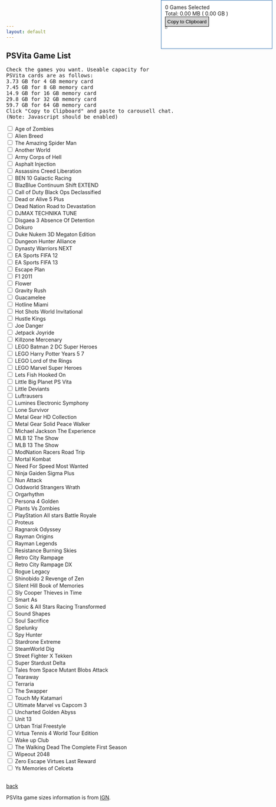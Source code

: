 ```yaml
---
layout: default
---
```

## PSVita Game List

<pre>Check the games you want. Useable capacity for
PSVita cards are as follows:
3.73 GB for 4 GB memory card
7.45 GB for 8 GB memory card
14.9 GB for 16 GB memory card
29.8 GB for 32 GB memory card
59.7 GB for 64 GB memory card
Click "Copy to Clipboard" and paste to carousell chat.
(Note: Javascript should be enabled)</pre>
<label><input type="checkbox" id="001" onchange="check()"> Age of Zombies</label><br>
<label><input type="checkbox" id="002" onchange="check()"> Alien Breed</label><br>
<label><input type="checkbox" id="003" onchange="check()"> The Amazing Spider Man</label><br>
<label><input type="checkbox" id="004" onchange="check()"> Another World</label><br>
<label><input type="checkbox" id="005" onchange="check()"> Army Corps of Hell</label><br>
<label><input type="checkbox" id="006" onchange="check()"> Asphalt Injection</label><br>
<label><input type="checkbox" id="007" onchange="check()"> Assassins Creed Liberation</label><br>
<label><input type="checkbox" id="008" onchange="check()"> BEN 10 Galactic Racing</label><br>
<label><input type="checkbox" id="009" onchange="check()"> BlazBlue Continuum Shift EXTEND</label><br>
<label><input type="checkbox" id="010" onchange="check()"> Call of Duty Black Ops Declassified</label><br>
<label><input type="checkbox" id="011" onchange="check()"> Dead or Alive 5 Plus</label><br>
<label><input type="checkbox" id="012" onchange="check()"> Dead Nation  Road to Devastation</label><br>
<label><input type="checkbox" id="013" onchange="check()"> DJMAX TECHNIKA TUNE</label><br>
<label><input type="checkbox" id="014" onchange="check()"> Disgaea 3 Absence Of Detention</label><br>
<label><input type="checkbox" id="015" onchange="check()"> Dokuro</label><br>
<label><input type="checkbox" id="016" onchange="check()"> Duke Nukem 3D Megaton Edition</label><br>
<label><input type="checkbox" id="017" onchange="check()"> Dungeon Hunter Alliance</label><br>
<label><input type="checkbox" id="018" onchange="check()"> Dynasty Warriors NEXT</label><br>
<label><input type="checkbox" id="019" onchange="check()"> EA Sports FIFA 12</label><br>
<label><input type="checkbox" id="020" onchange="check()"> EA Sports FIFA 13</label><br>
<label><input type="checkbox" id="021" onchange="check()"> Escape Plan</label><br>
<label><input type="checkbox" id="022" onchange="check()"> F1 2011</label><br>
<label><input type="checkbox" id="023" onchange="check()"> Flower</label><br>
<label><input type="checkbox" id="024" onchange="check()"> Gravity Rush</label><br>
<label><input type="checkbox" id="025" onchange="check()"> Guacamelee</label><br>
<label><input type="checkbox" id="026" onchange="check()"> Hotline Miami</label><br>
<label><input type="checkbox" id="027" onchange="check()"> Hot Shots World Invitational</label><br>
<label><input type="checkbox" id="028" onchange="check()"> Hustle Kings</label><br>
<label><input type="checkbox" id="029" onchange="check()"> Joe Danger</label><br>
<label><input type="checkbox" id="030" onchange="check()"> Jetpack Joyride</label><br>
<label><input type="checkbox" id="031" onchange="check()"> Killzone Mercenary</label><br>
<label><input type="checkbox" id="032" onchange="check()"> LEGO Batman 2 DC Super Heroes</label><br>
<label><input type="checkbox" id="033" onchange="check()"> LEGO Harry Potter Years 5 7</label><br>
<label><input type="checkbox" id="034" onchange="check()"> LEGO Lord of the Rings</label><br>
<label><input type="checkbox" id="035" onchange="check()"> LEGO Marvel Super Heroes</label><br>
<label><input type="checkbox" id="036" onchange="check()"> Lets Fish Hooked On</label><br>
<label><input type="checkbox" id="037" onchange="check()"> Little Big Planet PS Vita</label><br>
<label><input type="checkbox" id="038" onchange="check()"> Little Deviants</label><br>
<label><input type="checkbox" id="039" onchange="check()"> Luftrausers</label><br>
<label><input type="checkbox" id="040" onchange="check()"> Lumines Electronic Symphony</label><br>
<label><input type="checkbox" id="041" onchange="check()"> Lone Survivor</label><br>
<label><input type="checkbox" id="042" onchange="check()"> Metal Gear HD Collection</label><br>
<label><input type="checkbox" id="043" onchange="check()"> Metal Gear Solid Peace Walker</label><br>
<label><input type="checkbox" id="044" onchange="check()"> Michael Jackson The Experience</label><br>
<label><input type="checkbox" id="045" onchange="check()"> MLB 12 The Show</label><br>
<label><input type="checkbox" id="046" onchange="check()"> MLB 13 The Show</label><br>
<label><input type="checkbox" id="047" onchange="check()"> ModNation Racers Road Trip</label><br>
<label><input type="checkbox" id="048" onchange="check()"> Mortal Kombat</label><br>
<label><input type="checkbox" id="049" onchange="check()"> Need For Speed Most Wanted</label><br>
<label><input type="checkbox" id="050" onchange="check()"> Ninja Gaiden Sigma Plus</label><br>
<label><input type="checkbox" id="051" onchange="check()"> Nun Attack</label><br>
<label><input type="checkbox" id="052" onchange="check()"> Oddworld Strangers Wrath</label><br>
<label><input type="checkbox" id="053" onchange="check()"> Orgarhythm</label><br>
<label><input type="checkbox" id="054" onchange="check()"> Persona 4 Golden</label><br>
<label><input type="checkbox" id="055" onchange="check()"> Plants Vs Zombies</label><br>
<label><input type="checkbox" id="056" onchange="check()"> PlayStation All stars Battle Royale</label><br>
<label><input type="checkbox" id="057" onchange="check()"> Proteus</label><br>
<label><input type="checkbox" id="058" onchange="check()"> Ragnarok Odyssey</label><br>
<label><input type="checkbox" id="059" onchange="check()"> Rayman Origins</label><br>
<label><input type="checkbox" id="060" onchange="check()"> Rayman Legends </label><br>
<label><input type="checkbox" id="061" onchange="check()"> Resistance Burning Skies</label><br>
<label><input type="checkbox" id="062" onchange="check()"> Retro City Rampage</label><br>
<label><input type="checkbox" id="063" onchange="check()"> Retro City Rampage DX</label><br>
<label><input type="checkbox" id="064" onchange="check()"> Rogue Legacy</label><br>
<label><input type="checkbox" id="065" onchange="check()"> Shinobido 2 Revenge of Zen</label><br>
<label><input type="checkbox" id="066" onchange="check()"> Silent Hill Book of Memories</label><br>
<label><input type="checkbox" id="067" onchange="check()"> Sly Cooper Thieves in Time</label><br>
<label><input type="checkbox" id="068" onchange="check()"> Smart As</label><br>
<label><input type="checkbox" id="069" onchange="check()"> Sonic & All Stars Racing Transformed</label><br>
<label><input type="checkbox" id="070" onchange="check()"> Sound Shapes</label><br>
<label><input type="checkbox" id="071" onchange="check()"> Soul Sacrifice</label><br>
<label><input type="checkbox" id="072" onchange="check()"> Spelunky</label><br>
<label><input type="checkbox" id="073" onchange="check()"> Spy Hunter</label><br>
<label><input type="checkbox" id="074" onchange="check()"> Stardrone Extreme</label><br>
<label><input type="checkbox" id="075" onchange="check()"> SteamWorld Dig</label><br>
<label><input type="checkbox" id="076" onchange="check()"> Street Fighter X Tekken</label><br>
<label><input type="checkbox" id="077" onchange="check()"> Super Stardust Delta</label><br>
<label><input type="checkbox" id="078" onchange="check()"> Tales from Space Mutant Blobs Attack</label><br>
<label><input type="checkbox" id="079" onchange="check()"> Tearaway</label><br>
<label><input type="checkbox" id="080" onchange="check()"> Terraria</label><br>
<label><input type="checkbox" id="081" onchange="check()"> The Swapper</label><br>
<label><input type="checkbox" id="082" onchange="check()"> Touch My Katamari</label><br>
<label><input type="checkbox" id="083" onchange="check()"> Ultimate Marvel vs Capcom 3</label><br>
<label><input type="checkbox" id="084" onchange="check()"> Uncharted Golden Abyss</label><br>
<label><input type="checkbox" id="085" onchange="check()"> Unit 13</label><br>
<label><input type="checkbox" id="086" onchange="check()"> Urban Trial Freestyle</label><br>
<label><input type="checkbox" id="087" onchange="check()"> Virtua Tennis 4 World Tour Edition</label><br>
<label><input type="checkbox" id="088" onchange="check()"> Wake up Club</label><br>
<label><input type="checkbox" id="089" onchange="check()"> The Walking Dead The Complete First Season</label><br>
<label><input type="checkbox" id="090" onchange="check()"> Wipeout 2048</label><br>
<label><input type="checkbox" id="091" onchange="check()"> Zero Escape Virtues Last Reward</label><br>
<label><input type="checkbox" id="092" onchange="check()"> Ys Memories of Celceta</label><br>
<br>
<script>
function check() {
var add = 0;
var num = 0;
var title = "";
if(document.getElementById("001").checked) { num += 1; add += 49; title += "\nAge of Zombies"; }
if(document.getElementById("002").checked) { num += 1; add += 123; title += "\nAlien Breed"; }
if(document.getElementById("003").checked) { num += 1; add += 3000; title += "\nThe Amazing Spider Man"; }
if(document.getElementById("004").checked) { num += 1; add += 114; title += "\nAnother World"; }
if(document.getElementById("005").checked) { num += 1; add += 652; title += "\nArmy Corps of Hell"; }
if(document.getElementById("006").checked) { num += 1; add += 765; title += "\nAsphalt Injection"; }
if(document.getElementById("007").checked) { num += 1; add += 2600; title += "\nAssassins Creed Liberation"; }
if(document.getElementById("008").checked) { num += 1; add += 968; title += "\nBEN 10 Galactic Racing"; }
if(document.getElementById("009").checked) { num += 1; add += 3350; title += "\nBlazBlue Continuum Shift EXTEND"; }
if(document.getElementById("010").checked) { num += 1; add += 2180; title += "\nCall of Duty Black Ops Declassified"; }
if(document.getElementById("011").checked) { num += 1; add += 2530; title += "\nDead or Alive 5 Plus"; }
if(document.getElementById("012").checked) { num += 1; add += 484; title += "\nDead Nation  Road to Devastation"; }
if(document.getElementById("013").checked) { num += 1; add += 3080; title += "\nDJMAX TECHNIKA TUNE"; }
if(document.getElementById("014").checked) { num += 1; add += 2040; title += "\nDisgaea 3 Absence Of Detention"; }
if(document.getElementById("015").checked) { num += 1; add += 310; title += "\nDokuro"; }
if(document.getElementById("016").checked) { num += 1; add += 494; title += "\nDuke Nukem 3D Megaton Edition"; }
if(document.getElementById("017").checked) { num += 1; add += 1050; title += "\nDungeon Hunter Alliance"; }
if(document.getElementById("018").checked) { num += 1; add += 1500; title += "\nDynasty Warriors NEXT"; }
if(document.getElementById("019").checked) { num += 1; add += 3000; title += "\nEA Sports FIFA 12"; }
if(document.getElementById("020").checked) { num += 1; add += 2900; title += "\nEA Sports FIFA 13"; }
if(document.getElementById("021").checked) { num += 1; add += 842; title += "\nEscape Plan"; }
if(document.getElementById("022").checked) { num += 1; add += 1420; title += "\nF1 2011"; }
if(document.getElementById("023").checked) { num += 1; add += 1000; title += "\nFlower"; }
if(document.getElementById("024").checked) { num += 1; add += 1400; title += "\nGravity Rush"; }
if(document.getElementById("025").checked) { num += 1; add += 327; title += "\nGuacamelee"; }
if(document.getElementById("026").checked) { num += 1; add += 423; title += "\nHotline Miami"; }
if(document.getElementById("027").checked) { num += 1; add += 1150; title += "\nHot Shots World Invitational"; }
if(document.getElementById("028").checked) { num += 1; add += 325; title += "\nHustle Kings"; }
if(document.getElementById("029").checked) { num += 1; add += 318; title += "\nJoe Danger"; }
if(document.getElementById("030").checked) { num += 1; add += 38; title += "\nJetpack Joyride"; }
if(document.getElementById("031").checked) { num += 1; add += 3950; title += "\nKillzone Mercenary"; }
if(document.getElementById("032").checked) { num += 1; add += 1100; title += "\nLEGO Batman 2 DC Super Heroes"; }
if(document.getElementById("033").checked) { num += 1; add += 1080; title += "\nLEGO Harry Potter Years 5 7"; }
if(document.getElementById("034").checked) { num += 1; add += 1740; title += "\nLEGO Lord of the Rings"; }
if(document.getElementById("035").checked) { num += 1; add += 1200; title += "\nLEGO Marvel Super Heroes"; }
if(document.getElementById("036").checked) { num += 1; add += 1430; title += "\nLets Fish Hooked On"; }
if(document.getElementById("037").checked) { num += 1; add += 1090; title += "\nLittle Big Planet PS Vita"; }
if(document.getElementById("038").checked) { num += 1; add += 940; title += "\nLittle Deviants"; }
if(document.getElementById("039").checked) { num += 1; add += 61; title += "\nLuftrausers"; }
if(document.getElementById("040").checked) { num += 1; add += 722; title += "\nLumines Electronic Symphony"; }
if(document.getElementById("041").checked) { num += 1; add += 61; title += "\nLone Survivor"; }
if(document.getElementById("042").checked) { num += 1; add += 3300; title += "\nMetal Gear HD Collection"; }
if(document.getElementById("043").checked) { num += 1; add += 1370; title += "\nMetal Gear Solid Peace Walker"; }
if(document.getElementById("044").checked) { num += 1; add += 1600; title += "\nMichael Jackson The Experience"; }
if(document.getElementById("045").checked) { num += 1; add += 2740; title += "\nMLB 12 The Show"; }
if(document.getElementById("046").checked) { num += 1; add += 3140; title += "\nMLB 13 The Show"; }
if(document.getElementById("047").checked) { num += 1; add += 1500; title += "\nModNation Racers Road Trip"; }
if(document.getElementById("048").checked) { num += 1; add += 2980; title += "\nMortal Kombat"; }
if(document.getElementById("049").checked) { num += 1; add += 2050; title += "\nNeed For Speed Most Wanted"; }
if(document.getElementById("050").checked) { num += 1; add += 2300; title += "\nNinja Gaiden Sigma Plus"; }
if(document.getElementById("051").checked) { num += 1; add += 107; title += "\nNun Attack"; }
if(document.getElementById("052").checked) { num += 1; add += 1540; title += "\nOddworld Strangers Wrath"; }
if(document.getElementById("053").checked) { num += 1; add += 1160; title += "\nOrgarhythm"; }
if(document.getElementById("054").checked) { num += 1; add += 3260; title += "\nPersona 4 Golden"; }
if(document.getElementById("055").checked) { num += 1; add += 74; title += "\nPlants Vs Zombies"; }
if(document.getElementById("056").checked) { num += 1; add += 2180; title += "\nPlayStation All stars Battle Royale"; }
if(document.getElementById("057").checked) { num += 1; add += 174; title += "\nProteus"; }
if(document.getElementById("058").checked) { num += 1; add += 1100; title += "\nRagnarok Odyssey"; }
if(document.getElementById("059").checked) { num += 1; add += 932; title += "\nRayman Origins"; }
if(document.getElementById("060").checked) { num += 1; add += 1001; title += "\nRayman Legends "; }
if(document.getElementById("061").checked) { num += 1; add += 2.84; title += "\nResistance Burning Skies"; }
if(document.getElementById("062").checked) { num += 1; add += 62; title += "\nRetro City Rampage"; }
if(document.getElementById("063").checked) { num += 1; add += 29; title += "\nRetro City Rampage DX"; }
if(document.getElementById("064").checked) { num += 1; add += 440; title += "\nRogue Legacy"; }
if(document.getElementById("065").checked) { num += 1; add += 1100; title += "\nShinobido 2 Revenge of Zen"; }
if(document.getElementById("066").checked) { num += 1; add += 1470; title += "\nSilent Hill Book of Memories"; }
if(document.getElementById("067").checked) { num += 1; add += 3270; title += "\nSly Cooper Thieves in Time"; }
if(document.getElementById("068").checked) { num += 1; add += 1360; title += "\nSmart As"; }
if(document.getElementById("069").checked) { num += 1; add += 1464; title += "\nSonic & All Stars Racing Transformed"; }
if(document.getElementById("070").checked) { num += 1; add += 2000; title += "\nSound Shapes"; }
if(document.getElementById("071").checked) { num += 1; add += 1860; title += "\nSoul Sacrifice"; }
if(document.getElementById("072").checked) { num += 1; add += 116; title += "\nSpelunky"; }
if(document.getElementById("073").checked) { num += 1; add += 858; title += "\nSpy Hunter"; }
if(document.getElementById("074").checked) { num += 1; add += 136; title += "\nStardrone Extreme"; }
if(document.getElementById("075").checked) { num += 1; add += 82; title += "\nSteamWorld Dig"; }
if(document.getElementById("076").checked) { num += 1; add += 1860; title += "\nStreet Fighter X Tekken"; }
if(document.getElementById("077").checked) { num += 1; add += 208; title += "\nSuper Stardust Delta"; }
if(document.getElementById("078").checked) { num += 1; add += 260; title += "\nTales from Space Mutant Blobs Attack"; }
if(document.getElementById("079").checked) { num += 1; add += 947; title += "\nTearaway"; }
if(document.getElementById("080").checked) { num += 1; add += 87; title += "\nTerraria"; }
if(document.getElementById("081").checked) { num += 1; add += 251; title += "\nThe Swapper"; }
if(document.getElementById("082").checked) { num += 1; add += 660; title += "\nTouch My Katamari"; }
if(document.getElementById("083").checked) { num += 1; add += 1500; title += "\nUltimate Marvel vs Capcom 3"; }
if(document.getElementById("084").checked) { num += 1; add += 3490; title += "\nUncharted Golden Abyss"; }
if(document.getElementById("085").checked) { num += 1; add += 983; title += "\nUnit 13"; }
if(document.getElementById("086").checked) { num += 1; add += 183; title += "\nUrban Trial Freestyle"; }
if(document.getElementById("087").checked) { num += 1; add += 1200; title += "\nVirtua Tennis 4 World Tour Edition"; }
if(document.getElementById("088").checked) { num += 1; add += 117; title += "\nWake up Club"; }
if(document.getElementById("089").checked) { num += 1; add += 2200; title += "\nThe Walking Dead The Complete First Season"; }
if(document.getElementById("090").checked) { num += 1; add += 1600; title += "\nWipeout 2048"; }
if(document.getElementById("091").checked) { num += 1; add += 1250; title += "\nZero Escape Virtues Last Reward"; }
if(document.getElementById("092").checked) { num += 1; add += 483; title += "\nYs Memories of Celceta"; }
var giby = add/1000;
var total1 = num + " Games Selected";
var total2 = "Total: " + add.toFixed(2) + " MB \( " + giby.toFixed(2) +" GB \)";
document.getElementById('test2').innerHTML = total1;
document.getElementById('test3').innerHTML = total2;
var all = num + " Games Selected\nTotal: " + add.toFixed(2) + " MB \( " + giby.toFixed(2) +" GB \) \n" + title;
document.getElementById('copyContent').value = all;
}
check();
</script>

<script>
    (function(){
        var clipboard = new Clipboard('.btn');
    })();
</script>

<div id="floatdiv" style="position: absolute; width:280px;height:110px;top:0px;right:10px; background:#FFFFFF; border:1px solid #2266AA; z-index: 100; padding:10px">
<div>
<div id="test2" >
0 Games Selected
</div>
<div id="test3" >
Total: 0.00 MB ( 0.00 GB )
</div>
<div id="test4" >
<button class="btn btn-primary" data-clipboard-action="copy" data-clipboard-target="#copyContent" style="border: 1px solid black; padding: 5px; cursor: pointer; display: inline-block; background: lightgrey;">Copy to Clipboard</button>
</div>
<div id="test5">
<textarea  id="copyContent" class="form-control" rows="0" style="height: 0px;width:0px;right: -500px;overflow: hidden;" ></textarea>
</div>
</div>
</div> 
  
  
  <script type="text/javascript"><!--
/* Script by: www.jtricks.com
 * Version: 1.12 (20120823)
 * Latest version: www.jtricks.com/javascript/navigation/floating.html
 *
 * License:
 * GNU/GPL v2 or later http://www.gnu.org/licenses/gpl-2.0.html
 */
var floatingMenu =
{
    hasInner: typeof(window.innerWidth) == 'number',
    hasElement: typeof(document.documentElement) == 'object'
        && typeof(document.documentElement.clientWidth) == 'number'};

var floatingArray =
[
];

floatingMenu.add = function(obj, options)
{
    var name;
    var menu;

    if (typeof(obj) === "string")
        name = obj;
    else
        menu = obj;
        

    if (options == undefined)
    {
        floatingArray.push( 
            {
                id: name,
                menu: menu,

                targetLeft: 0,
                targetTop: 0,

                distance: .07,
                snap: true,
                updateParentHeight: false
            });
    }
    else
    {
        floatingArray.push( 
            {
                id: name,
                menu: menu,

                targetLeft: options.targetLeft,
                targetRight: options.targetRight,
                targetTop: options.targetTop,
                targetBottom: options.targetBottom,

                centerX: options.centerX,
                centerY: options.centerY,

                prohibitXMovement: options.prohibitXMovement,
                prohibitYMovement: options.prohibitYMovement,

                distance: options.distance != undefined ? options.distance : .07,
                snap: options.snap,
                ignoreParentDimensions: options.ignoreParentDimensions,
                updateParentHeight:
                    options.updateParentHeight == undefined
                    ? false
                    : options.updateParentHeight,

                scrollContainer: options.scrollContainer,
                scrollContainerId: options.scrollContainerId,

                confinementArea: options.confinementArea,

                confinementAreaId:
                    options.confinementArea != undefined
                    && options.confinementArea.substring(0, 1) == '#'
                    ? options.confinementArea.substring(1)
                    : undefined,

                confinementAreaClassRegexp:
                    options.confinementArea != undefined
                    && options.confinementArea.substring(0, 1) == '.'
                    ? new RegExp("(^|\\s)" + options.confinementArea.substring(1) + "(\\s|$)")
                    : undefined
            });
    }
};

floatingMenu.findSingle = function(item)
{
    if (item.id)
        item.menu = document.getElementById(item.id);

    if (item.scrollContainerId)
        item.scrollContainer = document.getElementById(item.scrollContainerId);
};

floatingMenu.move = function (item)
{
    if (!item.prohibitXMovement)
    {
        item.menu.style.left = item.nextX + 'px';
        item.menu.style.right = '';
    }

    if (!item.prohibitYMovement)
    {
        item.menu.style.top = item.nextY + 'px';
        item.menu.style.bottom = '';
    }
};

floatingMenu.scrollLeft = function(item)
{
    // If floating within scrollable container use it's scrollLeft
    if (item.scrollContainer)
        return item.scrollContainer.scrollLeft;

    var w = window.top;

    return this.hasInner
        ? w.pageXOffset  
        : this.hasElement  
          ? w.document.documentElement.scrollLeft  
          : w.document.body.scrollLeft;
};

floatingMenu.scrollTop = function(item)
{
    // If floating within scrollable container use it's scrollTop
    if (item.scrollContainer)
        return item.scrollContainer.scrollTop;

    var w = window.top;

    return this.hasInner
        ? w.pageYOffset
        : this.hasElement
          ? w.document.documentElement.scrollTop
          : w.document.body.scrollTop;
};

floatingMenu.windowWidth = function()
{
    return this.hasElement
        ? document.documentElement.clientWidth
        : document.body.clientWidth;
};

floatingMenu.windowHeight = function()
{
    if (floatingMenu.hasElement && floatingMenu.hasInner)
    {
        // Handle Opera 8 problems
        return document.documentElement.clientHeight > window.innerHeight
            ? window.innerHeight
            : document.documentElement.clientHeight
    }
    else
    {
        return floatingMenu.hasElement
            ? document.documentElement.clientHeight
            : document.body.clientHeight;
    }
};

floatingMenu.documentHeight = function()
{
    var innerHeight = this.hasInner
        ? window.innerHeight
        : 0;

    var body = document.body,
        html = document.documentElement;

    return Math.max(
        body.scrollHeight,
        body.offsetHeight, 
        html.clientHeight,
        html.scrollHeight,
        html.offsetHeight,
        innerHeight);
};

floatingMenu.documentWidth = function()
{
    var innerWidth = this.hasInner
        ? window.innerWidth
        : 0;

    var body = document.body,
        html = document.documentElement;

    return Math.max(
        body.scrollWidth,
        body.offsetWidth, 
        html.clientWidth,
        html.scrollWidth,
        html.offsetWidth,
        innerWidth);
};

floatingMenu.calculateCornerX = function(item)
{
    var offsetWidth = item.menu.offsetWidth;

    var result = this.scrollLeft(item) - item.parentLeft;

    if (item.centerX)
    {
        result += (this.windowWidth() - offsetWidth)/2;
    }
    else if (item.targetLeft == undefined)
    {
        result += this.windowWidth() - item.targetRight - offsetWidth;
    }
    else
    {
        result += item.targetLeft;
    }
        
    if (document.body != item.menu.parentNode
        && result + offsetWidth >= item.confinedWidthReserve)
    {
        result = item.confinedWidthReserve - offsetWidth;
    }

    if (result < 0)
        result = 0;

    return result;
};

floatingMenu.calculateCornerY = function(item)
{
    var offsetHeight = item.menu.offsetHeight;

    var result = this.scrollTop(item) - item.parentTop;

    if (item.centerY)
    {
        result += (this.windowHeight() - offsetHeight)/2;
    }
    else if (item.targetTop === undefined)
    {
        result += this.windowHeight() - item.targetBottom - offsetHeight;
    }
    else
    {
        result += item.targetTop;
    }

    if (document.body != item.menu.parentNode
        && result + offsetHeight >= item.confinedHeightReserve)
    {
        result = item.confinedHeightReserve - offsetHeight;
    }

    if (result < 0)
        result = 0;
        
    return result;
};

floatingMenu.isConfinementArea = function(item, area)
{
    return item.confinementAreaId != undefined
        && area.id == item.confinementAreaId
        || item.confinementAreaClassRegexp != undefined
        && area.className
        && item.confinementAreaClassRegexp.test(area.className);
};

floatingMenu.computeParent = function(item)
{
    if (item.ignoreParentDimensions)
    {
        item.confinedHeightReserve = this.documentHeight();
        item.confinedWidthReserver = this.documentWidth();
        item.parentLeft = 0;  
        item.parentTop = 0;  
        return;
    }

    var parentNode = item.menu.parentNode;
    var parentOffsets = this.offsets(parentNode, item);
    item.parentLeft = parentOffsets.left;
    item.parentTop = parentOffsets.top;

    item.confinedWidthReserve = parentNode.clientWidth;

    // We could have absolutely-positioned DIV wrapped
    // inside relatively-positioned. Then parent might not
    // have any height. Try to find parent that has
    // and try to find whats left of its height for us.
    var obj = parentNode;
    var objOffsets = this.offsets(obj, item);

    if (item.confinementArea == undefined)
    {
        while (obj.clientHeight + objOffsets.top
                   < item.menu.scrollHeight + parentOffsets.top
               || item.menu.parentNode == obj
               && item.updateParentHeight
               && obj.clientHeight + objOffsets.top
                   == item.menu.scrollHeight + parentOffsets.top)
        {
            obj = obj.parentNode;
            objOffsets = this.offsets(obj, item);
        }
    }
    else
    {
        while (obj.parentNode != undefined
               && !this.isConfinementArea(item, obj))
        {
            obj = obj.parentNode;
            objOffsets = this.offsets(obj, item);
        }
    }

    item.confinedHeightReserve = obj.clientHeight
        - (parentOffsets.top - objOffsets.top);
};

floatingMenu.offsets = function(obj, item)
{
    var result =
    {
        left: 0,
        top: 0
    };

    if (obj === item.scrollContainer)
        return;

    while (obj.offsetParent && obj.offsetParent != item.scrollContainer)
    {  
        result.left += obj.offsetLeft;  
        result.top += obj.offsetTop;  
        obj = obj.offsetParent;
    }  

    if (window == window.top)
        return result;

    // we're IFRAMEd
    var iframes = window.top.document.body.getElementsByTagName("IFRAME");
    for (var i = 0; i < iframes.length; i++)
    {
        if (iframes[i].contentWindow != window)
           continue;

        obj = iframes[i];
        while (obj.offsetParent)  
        {  
            result.left += obj.offsetLeft;  
            result.top += obj.offsetTop;  
            obj = obj.offsetParent;
        }  
    }

    return result;
};

floatingMenu.doFloatSingle = function(item)
{
    this.findSingle(item);

    if (item.updateParentHeight)
    {
        item.menu.parentNode.style.minHeight = 
            item.menu.scrollHeight + 'px';
    }

    var stepX, stepY;

    this.computeParent(item);

    var cornerX = this.calculateCornerX(item);

    var stepX = (cornerX - item.nextX) * item.distance;
    if (Math.abs(stepX) < .5 && item.snap
        || Math.abs(cornerX - item.nextX) <= 1)
    {
        stepX = cornerX - item.nextX;
    }

    var cornerY = this.calculateCornerY(item);

    var stepY = (cornerY - item.nextY) * item.distance;
    if (Math.abs(stepY) < .5 && item.snap
        || Math.abs(cornerY - item.nextY) <= 1)
    {
        stepY = cornerY - item.nextY;
    }

    if (Math.abs(stepX) > 0 ||
        Math.abs(stepY) > 0)
    {
        item.nextX += stepX;
        item.nextY += stepY;
        this.move(item);
    }
};

floatingMenu.fixTargets = function()
{
};

floatingMenu.fixTarget = function(item)
{
};

floatingMenu.doFloat = function()
{
    this.fixTargets();
    for (var i=0; i < floatingArray.length; i++)
    {
        this.fixTarget(floatingArray[i]);
        this.doFloatSingle(floatingArray[i]);
    }
    setTimeout('floatingMenu.doFloat()', 20);
};

floatingMenu.insertEvent = function(element, event, handler)
{
    // W3C
    if (element.addEventListener != undefined)
    {
        element.addEventListener(event, handler, false);
        return;
    }

    var listener = 'on' + event;

    // MS
    if (element.attachEvent != undefined)
    {
        element.attachEvent(listener, handler);
        return;
    }

    // Fallback
    var oldHandler = element[listener];
    element[listener] = function (e)
        {
            e = (e) ? e : window.event;
            var result = handler(e);
            return (oldHandler != undefined) 
                && (oldHandler(e) == true)
                && (result == true);
        };
};

floatingMenu.init = function()
{
    floatingMenu.fixTargets();

    for (var i=0; i < floatingArray.length; i++)
    {
        floatingMenu.initSingleMenu(floatingArray[i]);
    }

    setTimeout('floatingMenu.doFloat()', 100);
};

// Some browsers init scrollbars only after
// full document load.
floatingMenu.initSingleMenu = function(item)
{
    this.findSingle(item);
    this.computeParent(item);
    this.fixTarget(item);
    item.nextX = this.calculateCornerX(item);
    item.nextY = this.calculateCornerY(item);
    this.move(item);
};

floatingMenu.insertEvent(window, 'load', floatingMenu.init);


// Register ourselves as jQuery plugin if jQuery is present
if (typeof(jQuery) !== 'undefined')
{
    (function ($)
    {
        $.fn.addFloating = function(options)
        {
            return this.each(function()
            {
                floatingMenu.add(this, options);
            });
        };
    }) (jQuery);
}

//--></script><script type="text/javascript"><!--
floatingMenu.add('floatdiv',
    {
        targetRight: 10,
        targetBottom: -20,
        snap: true
    });

function move_upper_left()
{
floatingArray[0].targetTop=10;
floatingArray[0].targetBottom=undefined;
floatingArray[0].targetLeft=10;
floatingArray[0].targetRight=undefined;

floatingArray[0].centerX=undefined;
floatingArray[0].centerY=undefined;
}

function move_upper_center()
{
floatingArray[0].targetTop=10;
floatingArray[0].targetBottom=undefined;
floatingArray[0].targetLeft=undefined;
floatingArray[0].targetRight=undefined;

floatingArray[0].centerX=true;
floatingArray[0].centerY=undefined;
}

function move_upper_right()
{
floatingArray[0].targetTop=10;
floatingArray[0].targetBottom=undefined;
floatingArray[0].targetLeft=undefined;
floatingArray[0].targetRight=10;

floatingArray[0].centerX=undefined;
floatingArray[0].centerY=undefined;
}

function move_center_left()
{
floatingArray[0].targetTop=undefined;
floatingArray[0].targetBottom=undefined;
floatingArray[0].targetLeft=10;
floatingArray[0].targetRight=undefined;

floatingArray[0].centerX=undefined;
floatingArray[0].centerY=true;
}

function move_center_center()
{
floatingArray[0].targetTop=undefined;
floatingArray[0].targetBottom=undefined;
floatingArray[0].targetLeft=undefined;
floatingArray[0].targetRight=undefined;

floatingArray[0].centerX=true;
floatingArray[0].centerY=true;
}

function move_center_right()
{
floatingArray[0].targetTop=undefined;
floatingArray[0].targetBottom=undefined;
floatingArray[0].targetLeft=undefined;
floatingArray[0].targetRight=10;

floatingArray[0].centerX=undefined;
floatingArray[0].centerY=true;
}

function move_lower_left()
{
floatingArray[0].targetTop=undefined;
floatingArray[0].targetBottom=10;
floatingArray[0].targetLeft=10;
floatingArray[0].targetRight=undefined;

floatingArray[0].centerX=undefined;
floatingArray[0].centerY=undefined;
}

function move_lower_center()
{
floatingArray[0].targetTop=undefined;
floatingArray[0].targetBottom=10;
floatingArray[0].targetLeft=undefined;
floatingArray[0].targetRight=undefined;

floatingArray[0].centerX=true;
floatingArray[0].centerY=undefined;
}

function move_lower_right()
{
floatingArray[0].targetTop=undefined;
floatingArray[0].targetBottom=10;
floatingArray[0].targetLeft=undefined;
floatingArray[0].targetRight=10;

floatingArray[0].centerX=undefined;
floatingArray[0].centerY=undefined;
}
//--></script>

[back](./)

PSVita game sizes information is from <a href="//bit.ly/2KUqqmZ" rel="nofollow" target="_blank">IGN</a>.<br>
